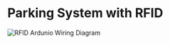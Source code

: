 # Parking System with RFID


![RFID Ardunio Wiring Diagram](https://github.com/ebyamen/rfid_carpark/assets/140548094/a0e96b38-0fc7-468f-84b5-8c374126189e)

